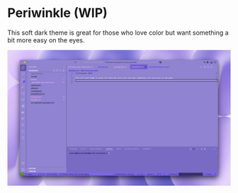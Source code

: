 # Periwinkle (WIP)

This soft dark theme is great for those who love color but want something a bit more easy on the eyes. 

![Periwinkle Theme v0.0.1](v0-0-1.png)